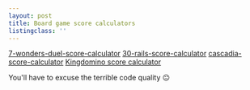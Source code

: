 ```yaml
---
layout: post
title: Board game score calculators
listingclass: ''
---
```


[7-wonders-duel-score-calculator](//ronansprake.co.uk/7-wonders-duel-score-calculator)
[30-rails-score-calculator](//ronansprake.co.uk/30-rails-score-calculator)
[cascadia-score-calculator](//ronansprake.co.uk/cascadia-score-calculator)
[Kingdomino score calculator](//ronansprake.co.uk/kingdomino-score-calculator)

You'll have to excuse the terrible code quality 😐
